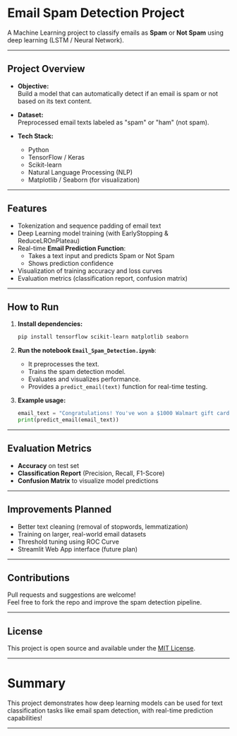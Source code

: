# Email Spam Detection Project

A Machine Learning project to classify emails as **Spam** or **Not Spam** using deep learning (LSTM / Neural Network).

---

## Project Overview

- **Objective:**  
  Build a model that can automatically detect if an email is spam or not based on its text content.

- **Dataset:**  
  Preprocessed email texts labeled as "spam" or "ham" (not spam).

- **Tech Stack:**  
  - Python
  - TensorFlow / Keras
  - Scikit-learn
  - Natural Language Processing (NLP)
  - Matplotlib / Seaborn (for visualization)

---

## Features

- Tokenization and sequence padding of email text
- Deep Learning model training (with EarlyStopping & ReduceLROnPlateau)
- Real-time **Email Prediction Function**:
  - Takes a text input and predicts Spam or Not Spam
  - Shows prediction confidence
- Visualization of training accuracy and loss curves
- Evaluation metrics (classification report, confusion matrix)

---

## How to Run

1. **Install dependencies:**
   ```bash
   pip install tensorflow scikit-learn matplotlib seaborn
   ```

2. **Run the notebook `Email_Spam_Detection.ipynb`**:
   - It preprocesses the text.
   - Trains the spam detection model.
   - Evaluates and visualizes performance.
   - Provides a `predict_email(text)` function for real-time testing.

3. **Example usage:**

   ```python
   email_text = "Congratulations! You've won a $1000 Walmart gift card."
   print(predict_email(email_text))
   ```

---

## Evaluation Metrics

- **Accuracy** on test set
- **Classification Report** (Precision, Recall, F1-Score)
- **Confusion Matrix** to visualize model predictions

---

## Improvements Planned

- Better text cleaning (removal of stopwords, lemmatization)
- Training on larger, real-world email datasets
- Threshold tuning using ROC Curve
- Streamlit Web App interface (future plan)

---

## Contributions

Pull requests and suggestions are welcome!  
Feel free to fork the repo and improve the spam detection pipeline.

---

## License

This project is open source and available under the [MIT License](LICENSE).

---

# Summary
This project demonstrates how deep learning models can be used for text classification tasks like email spam detection, with real-time prediction capabilities!

---
